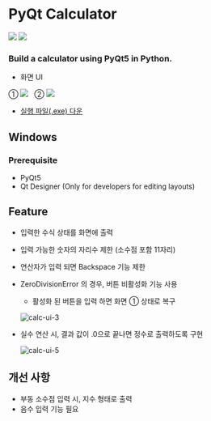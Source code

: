 # PyQt Calculator
<img src="https://img.shields.io/badge/PYTHON3-3776AB?style=for-the-badge&logo=PYTHON&logoColor=white"> <img src="https://img.shields.io/badge/Anaconda-44A833?style=for-the-badge&logo=Anaconda&logoColor=white">

### Build a calculator using PyQt5 in Python.
- 화면 UI

① <img src="https://user-images.githubusercontent.com/69224744/147195303-32c93610-1383-43d3-b6ef-049bd447ec00.png" /> &nbsp;
② <img src="https://user-images.githubusercontent.com/69224744/147196556-4cb33e8c-3ee0-494d-a297-cfb9adbf7ec5.png" />

- [실행 파일(.exe) 다운](https://drive.google.com/drive/folders/1vZghImyiCG-NkEmZGmCOKZh0WyjPHCXP?usp=sharing)

## Windows
### Prerequisite
- PyQt5
- Qt Designer (Only for developers for editing layouts)


## Feature
- 입력한 수식 상태를 화면에 출력
- 입력 가능한 숫자의 자리수 제한 (소수점 포함 11자리)
- 연산자가 입력 되면 Backspace 기능 제한
- ZeroDivisionError 의 경우, 버튼 비활성화 기능 사용
  - 활성화 된 버튼을 입력 하면 화면 ① 상태로 복구

  ![calc-ui-3](https://user-images.githubusercontent.com/69224744/147274435-6f8ba74b-605c-4e3a-8dcf-cf6f299abe43.png)

- 실수 연산 시, 결과 값이 .0으로 끝나면 정수로 출력하도록 구현

  ![calc-ui-5](https://user-images.githubusercontent.com/69224744/147278879-d316b47b-c655-4957-9813-2ff2d09b9445.png)


## 개선 사항
- 부동 소수점 입력 시, 지수 형태로 출력
- 음수 입력 기능 필요





